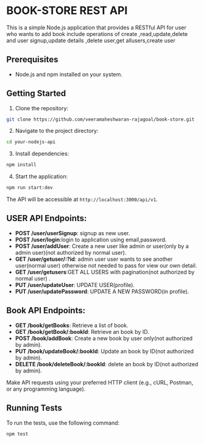 # BOOK-STORE REST API

This is a simple Node.js application that provides a RESTful API for user who wants to add book include operations of create ,read,update,delete and user signup,update details ,delete user,get allusers,create user

## Prerequisites
- Node.js and npm installed on your system.

## Getting Started

1. Clone the repository:
```bash
git clone https://github.com/veeramaheshwaran-rajagoal/book-store.git
```


2. Navigate to the project directory:
```bash
cd your-nodejs-api
```

3. Install dependencies:
```bash
npm install
```


4. Start the application:
```bash
npm run start:dev
```

The API will be accessible at `http://localhost:3000/api/v1`.
## USER API Endpoints:
- **POST /user/userSignup**: signup as new user.
- **POST /user/login**:login to application using email,password.
- **POST /user/addUser**: Create a new user like admin or user(only by a admin user)(not authorized by normal user).
- **GET /user/getuser/:?id**: admin user user wants to see another user(normal user) otherwise not needed to pass for view our own detail.
- **GET /user/getusers**:GET ALL USERS with pagination(not authorized by normal user) .
- **PUT /user/updateUser**: UPDATE USER(profile).
- **PUT /user/updatePassword**: UPDATE A NEW PASSWORD(in profile).

## Book API Endpoints:
- **GET /book/getBooks**: Retrieve a list of book.
- **GET /book/getBook/:bookId**: Retrieve an book by ID.
- **POST /book/addBook**: Create a new book by user only(not authorized by admin).
- **PUT /book/updateBook/:bookId**: Update an book by ID(not authorized by admin).
- **DELETE /book/deleteBook/:bookId**: delete an book by ID(not authorized by admin).

Make API requests using your preferred HTTP client (e.g., cURL, Postman, or any programming language).

## Running Tests

To run the tests, use the following command:
```bash
npm test
```

